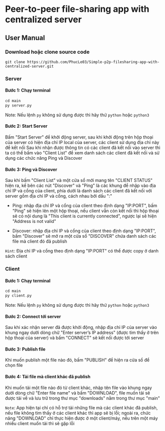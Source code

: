 # Peer-to-peer file-sharing app with centralized server

## User Manual

### Download hoặc clone source code
```console
git clone https://github.com/PhucLe03/Simple-p2p-filesharing-app-with-centralized-server.git
```

### Server
#### Bước 1: Chạy terminal
```c
cd main
py server.py
```
Note: Nếu lệnh `py` không sử dụng được thì hãy thử `python` hoặc `python3`
#### Bước 2: Start Server
Bấm "Start Server" để khởi động server, sau khi khởi động trên hộp thoại của server có hiện địa chỉ IP local của server, các client sử dụng địa chỉ này để kết nối
Sau khi nhận được thông tin có các client đã kết nối vào server thì ta có thể bấm vào "Client List" để xem danh sách các client đã kết nối và sử dụng các chức năng Ping và Discover
#### Bước 3: Ping và Discover
Sau khi bấm "Client List" và một cửa sổ mới mang tên "CLIENT STATUS" hiện ra, kế bên các nút "Discover" và "Ping" là các khung để nhập vào địa chỉ IP và cổng của client, phía dưới là danh sách các client đã kết nối với server gồm địa chỉ IP và cổng, cách nhau bởi dấu ":"

- Ping: nhập địa chỉ IP và cổng của client theo định dạng "IP:PORT", bấm "Ping" sẽ hiện lên một hộp thoại, nếu client vẫn còn kết nối thì hộp thoại sẽ có nội dung là "This client is currently connected", ngược lại sẽ hiện "Address is not valid"

- Discover: nhập địa chỉ IP và cổng của client theo định dạng "IP:PORT", bấm "Discover" sẽ mở ra một cửa sổ "DISCOVER" chứa danh sách các file mà client đó đã publish

`Hint`: Địa chỉ IP và cổng theo định dạng "IP:PORT" có thể được copy ở danh sách client

### Client
#### Bước 1: Chạy terminal
```c
cd main
py client.py
```
Note: Nếu lệnh `py` không sử dụng được thì hãy thử `python` hoặc `python3`
#### Bước 2: Connect tới server
Sau khi xác nhận server đã được khởi động, nhập địa chỉ IP của server vào khung ngay dưới dòng chữ "Enter server’s IP address" (được tìm thấy ở trên hộp thoại của server) và bấm "CONNECT" sẽ kết nối được tới server
#### Bước 3: Publish file
Khi muốn publish một file nào đó, bấm "PUBLISH" để hiện ra cửa sổ để chọn file
#### Bước 4: Tải file mà client khác đã publish
Khi muốn tải một file nào đó từ client khác, nhập tên file vào khung ngay dưới dòng chữ "Enter file name" và bấm "DOWNLOAD", file muốn tải sẽ được tải về và lưu trữ trong thư mục "downloads" nằm trong thư mục "main"

`Note`: App hiện tại chỉ có hỗ trợ tải những file mà các client khác đã publish, nếu file không tìm thấy ở các client khác thì app sẽ bị lỗi; ngoài ra, chức năng "DOWNLOAD" chỉ thực hiện được ở một client/máy, nếu trên một máy nhiều client muốn tải thì sẽ gặp lỗi


